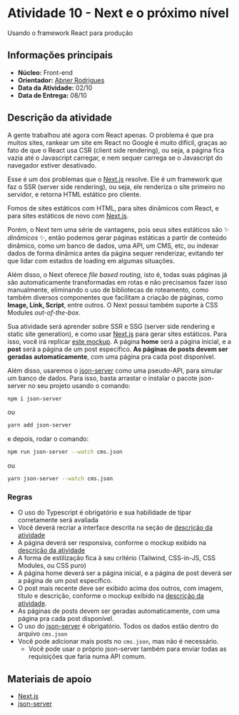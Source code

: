 # Atividade 10 - Next e o próximo nível

Usando o framework React para produção

## Informações principais

- **Núcleo:** Front-end
- **Orientador:** [Abner Rodrigues](@todomir)
- **Data da Atividade:** 02/10
- **Data de Entrega:** 08/10

## Descrição da atividade

A gente trabalhou até agora com React apenas. O problema é que pra muitos sites, rankear um site em React no Google é muito difícil, graças ao fato de que o React usa CSR (client side rendering), ou seja, a página fica vazia até o Javascript carregar, e nem sequer carrega se o Javascript do navegador estiver desativado.

Esse é um dos problemas que o [Next.js]("https://nextjs.org") resolve. Ele é um framework que faz o SSR (server side rendering), ou seja, ele renderiza o site primeiro no servidor, e retorna HTML estático pro cliente.

Fomos de sites estáticos com HTML, para sites dinâmicos com React, e para sites estáticos de novo com [Next.js]("https://nextjs.org").

Porém, o Next tem uma série de vantagens, pois seus sites estáticos são ✨ *dinâmicos* ✨, então podemos gerar páginas estáticas a partir de conteúdo dinâmico, como um banco de dados, uma API, um CMS, etc, ou indexar dados de forma dinâmica antes da página sequer renderizar, evitando ter que lidar com estados de loading em algumas situações.

Além disso, o Next oferece *file based routing*, isto é, todas suas páginas já são automaticamente transformadas em rotas e não precisamos fazer isso manualmente, eliminando o uso de bibliotecas de roteamento, como também diversos componentes que facilitam a criação de páginas, como **Image, Link, Script**, entre outros. O Next possui também suporte à CSS Modules *out-of-the-box*.

Sua atividade será aprender sobre SSR e SSG (server side rendering e static site generation), e como usar [Next.js]("https://nextjs.org") para gerar sites estáticos. Para isso, você irá replicar [este mockup](https://www.figma.com/file/6Uib9NpfOnHTlzwoN803IK/Blogão-da-Info?node-id=0%3A1). A página **home** será a página inicial, e a **post** será a página de um post específico. **As páginas de posts devem ser geradas automaticamente**, com uma página pra cada post disponível.

Além disso, usaremos o [json-server](github.com/typicode/json-server) como uma pseudo-API, para simular um banco de dados. Para isso, basta arrastar o  instalar o pacote json-server no seu projeto usando o comando:

```bash
npm i json-server
```

ou

```bash
yarn add json-server
```

e depois, rodar o comando:

```bash
npm run json-server --watch cms.json
```

ou

```bash
yarn json-server --watch cms.json
```

### Regras

- O uso do Typescript é obrigatório e sua habilidade de tipar corretamente será avaliada
- Você deverá recriar a interface descrita na seção de [descrição da atividade](#descricao-da-atividade)
- A página deverá ser responsiva, conforme o mockup exibido na [descrição da atividade](#descricao-da-atividade)
- A forma de estilização fica à seu critério (Tailwind, CSS-in-JS, CSS Modules, ou CSS puro)
- A página home deverá ser a página inicial, e a página de post deverá ser a página de um post específico.
- O post mais recente deve ser exibido acima dos outros, com imagem, título e descrição, conforme o mockup exibido na [descrição da atividade](#descricao-da-atividade).
- As páginas de posts devem ser geradas automaticamente, com uma página pra cada post disponível.
- O uso do [json-server](github.com/typicode/json-server) é obrigatório. Todos os dados estão dentro do arquivo `cms.json`
- Você pode adicionar mais posts no `cms.json`, mas não é necessário.
  - Você pode usar o próprio json-server também para enviar todas as requisições que faria numa API comum.

## Materiais de apoio

- [Next.js](https://nextjs.org/docs/getting-started)
- [json-server](github.com/typicode/json-server)
